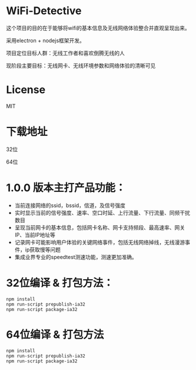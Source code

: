 # WiFi-Detective
  这个项目的目的在于能够将wifi的基本信息及无线网络体验整合并直观呈现出来。

  采用electron + nodejs框架开发。

  项目定位目标人群：无线工作者和喜欢倒腾无线的人
  
  现阶段主要目标：无线网卡、无线环境参数和网络体验的清晰可见
  
# License
  MIT
  
# 下载地址
  32位
  
  64位

# 1.0.0 版本主打产品功能：

 * 当前连接网络的ssid，bssid，信道，及信号强度
 * 实时显示当前的信号强度、速率、空口时延、上行流量、下行流量、同频干扰数目
 * 呈现当前网卡的基本信息，包括网卡名称、网卡支持频段、最高速率、网关IP、当前IP地址等
 * 记录网卡可能影响用户体验的关键网络事件，包括无线网络掉线，无线漫游事件，ip获取慢等问题
 * 集成业界专业的speedtest测速功能，测速更加准确。
    
# 32位编译 & 打包方法：
    npm install
    npm run-script prepublish-ia32
    npm run-script package-ia32

# 64位编译 & 打包方法
    npm install
    npm run-script prepublish-ia32
    npm run-script package-ia32
    


